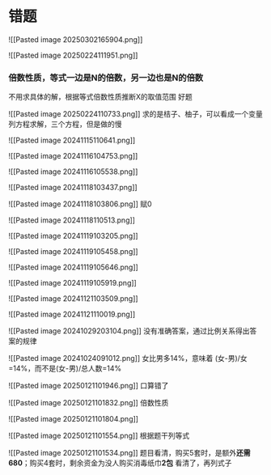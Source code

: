 # 错题

![[Pasted image 20250302165904.png]]

![[Pasted image 20250224111951.png]]
### 倍数性质，等式一边是N的倍数，另一边也是N的倍数
不用求具体的解，根据等式倍数性质推断X的取值范围
好题

![[Pasted image 20250224110733.png]]
求的是桔子、柚子，可以看成一个变量
列方程求解，三个方程，但是做的慢

![[Pasted image 20241115110641.png]]

![[Pasted image 20241116104753.png]]

![[Pasted image 20241116105538.png]]

![[Pasted image 20241118103437.png]]

![[Pasted image 20241118103806.png]]
赋0

![[Pasted image 20241118110513.png]]

![[Pasted image 20241119103205.png]]

![[Pasted image 20241119105458.png]]

![[Pasted image 20241119105646.png]]

![[Pasted image 20241119105919.png]]

![[Pasted image 20241121103509.png]]

![[Pasted image 20241121110019.png]]

![[Pasted image 20241029203104.png]]
没有准确答案，通过比例关系得出答案的规律

![[Pasted image 20241024091012.png]]
女比男多14%，意味着 (女-男)/女=14%，而不是(女-男)/总人数=14%

![[Pasted image 20250121101946.png]]
口算错了

![[Pasted image 20250121101832.png]]
倍数性质

![[Pasted image 20250121101804.png]]

![[Pasted image 20250121101554.png]]
根据题干列等式

![[Pasted image 20250121101534.png]]
题目看清，购买5套时，是额外**还需680**；购买4套时，剩余资金为没人购买消毒纸巾**2包**
看清了，再列式子